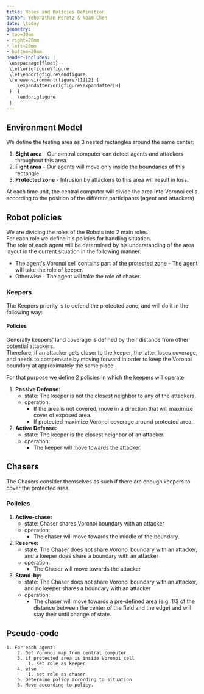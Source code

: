 ```yaml
---
title: Roles and Policies Definition
author: Yehonathan Peretz & Noam Chen
date: \today
geometry:
- top=30mm
- right=20mm
- left=20mm
- bottom=30mm
header-includes: |
 \usepackage{float}
 \let\origfigure\figure
 \let\endorigfigure\endfigure
 \renewenvironment{figure}[1][2] {
    \expandafter\origfigure\expandafter[H]
 }  {
    \endorigfigure
 }
---
```


## Environment Model
We define the testing area as 3 nested rectangles around the same center:

1. **Sight area** - Our central computer can detect agents and attackers throughout this area.  
2. **Fight area** - Our agents will move only inside the boundaries of this rectangle.  
3. **Protected zone** - Intrusion by attackers to this area will result in loss.  

At each time unit, the central computer will divide the area into Voronoi cells according to the position of the different participants (agent and attackers)

## Robot policies
We are dividing the roles of the Robots into 2 main roles.  
For each role we define it's policies for handling situation.  
The role of each agent will be determined by his understanding of the area layout in the current situation in the following manner:  

 - The agent's Voronoi cell contains part of the protected zone - The agent will take the role of keeper.  
 - Otherwise - The agent will take the role of chaser.

### Keepers
The Keepers priority is to defend the protected zone, and will do it in the following way:

#### Policies
Generally keepers' land coverage is defined by their distance from other potential attackers.  
Therefore, if an attacker gets closer to the keeper, the latter loses coverage, and needs to compensate by moving forward in order to keep the Voronoi boundary at approximately the same place.

For that purpose we define 2 policies in which the keepers will operate:

1. **Passive Defense:**  
    * state: The keeper is not the closest neighbor to any of the attackers.
    * operation:
        - If the area is not covered, move in a direction that will maximize cover of exposed area.
        - If protected maximize Voronoi coverage around protected area.
2. **Active Defense:**
    * state: The keeper is the closest neighbor of an attacker.
    * operation: 
        - The keeper will move towards the attacker.

## Chasers
The Chasers consider themselves as such if there are enough keepers to cover the protected area.

### Policies

1. **Active-chase:**  
    * state: Chaser shares Voronoi boundary with an attacker
    * operation:
        - The chaser will move towards the middle of the boundary.
2. **Reserve:**
    * state: The Chaser does not share Voronoi boundary with an attacker, and a keeper does share a boundary with an attacker
    * operation: 
        - The Chaser will move towards the attacker
3. **Stand-by:**
    * state: The Chaser does not share Voronoi boundary with an attacker, and no keeper shares a boundary with an attacker
    * operation: 
        - The chaser will move towards a pre-defined area (e.g. 1/3 of the distance between the center of the field and the edge) and will stay their until change of state.

## Pseudo-code

```
1. For each agent:
    2. Get Voronoi map from central computer
    3. if protected area is inside Voronoi cell  
        1. set role as keeper
    4. else
        1. set role as chaser
    5. Determine policy according to situation
    6. Move according to policy.
```
